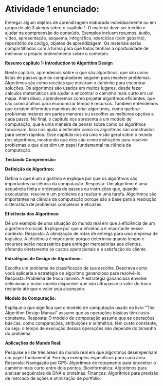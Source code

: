 # Atividade 1 enunciado:
Entregar algum objetos de aprendizagem elaborado individualmente ou em grupo de até 3 alunos sobre o capítulo 1. O material deve ser inédito e ajudar na compreensão do conteúdo. Exemplos incluem resumos, áudio, vídeo, apresentação, esquema, infográfico, exercícios (com gabarito), repositório de código, objetos de aprendizagem. Os materiais serão compartilhados com a turma para que todos tenham a oportunidade de melhorar o próprio entendimento sobre o conteúdo.

**Resumo capítulo 1: Introduction to Algorithm Design**

Neste capítulo, aprendemos sobre o que são algoritmos, que são como listas de passos que os computadores seguem para resolver problemas. Algoritmos são como receitas que mostram o caminho para encontrar soluções.
Os algoritmos são usados em muitos lugares, desde fazer cálculos matemáticos até ajudar a encontrar o caminho mais curto em um mapa. Além disso, aprenderemos como projetar algoritmos eficientes, que são como atalhos para economizar tempo e recursos.
Também entendemos que existem diferentes maneiras de criar algoritmos, como quebrar problemas maiores em partes menores ou escolher as melhores opções a cada passo.
No final, o capítulo nos apresenta a um modelo de computação, que é uma maneira de pensar sobre como os algoritmos funcionam. Isso nos ajuda a entender como os algoritmos são construídos para serem rápidos.
Esse capítulo nos dá uma visão geral sobre o mundo dos algoritmos, mostrando que eles são como instruções para resolver problemas e que eles têm um papel fundamental na ciência da computação.

**Testando Compreensão:**

**Definição de Algoritmo:**

Defina o que é um algoritmo e explique por que os algoritmos são importantes na ciência da computação.
Resposta: Um algoritmo é uma sequência finita e ordenada de passos ou instruções que, quando executados, resolvem um problema ou realizam uma tarefa. Algoritmos são importantes na ciência da computação porque são a base para a resolução sistemática de problemas complexos e eficazes.

**Eficiência dos Algoritmos:**

Dê um exemplo de uma situação do mundo real em que a eficiência de um algoritmo é crucial. Explique por que a eficiência é importante nesse contexto.
Resposta: A otimização de rotas de entrega para uma empresa de logística. A eficiência é importante porque determina quanto tempo e recursos serão necessários para entregar mercadorias aos clientes, afetando diretamente os custos operacionais e a satisfação do cliente.

**Estratégias de Design de Algoritmos:**

Escolha um problema de classificação de sua escolha. Descreva como você aplicaria a estratégia de algoritmo ganancioso para resolvê-lo.
Resposta: Problema de troco mínimo. A estratégia gananciosa envolve selecionar a maior moeda disponível que não ultrapasse o valor do troco restante até que o valor seja alcançado.

**Modelo de Computação:**

Explique o que significa que o modelo de computação usado no livro "The Algorithm Design Manual" assume que as operações básicas têm custo constante.
Resposta: O modelo de computação assume que as operações básicas, como comparações, atribuições e aritmética, têm custo constante, ou seja, o tempo de execução dessas operações não depende do tamanho do problema.

**Aplicações do Mundo Real:**

Pesquise e liste três áreas do mundo real em que algoritmos desempenham um papel fundamental. Forneça exemplos específicos para cada área.
Resposta: Navegação por GPS: Algoritmos de roteamento para encontrar o caminho mais curto entre dois pontos.
Bioinformática: Algoritmos para analisar sequências de DNA e proteínas.
Finanças: Algoritmos para previsão de mercado de ações e otimização de portfólio.
